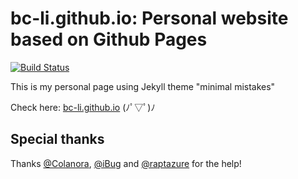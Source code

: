 # bc-li.github.io: Personal website based on Github Pages
[![Build Status](https://travis-ci.com/BC-Li/bc-li.github.io.svg?token=Yyg3baLESvJZxgyG1jBY&branch=master)](https://travis-ci.com/BC-Li/bc-li.github.io)

This is my personal page using Jekyll theme "minimal mistakes" 

Check here: [bc-li.github.io](https://bc-li.github.io) (ﾉﾟ▽ﾟ)ﾉ

## Special thanks
Thanks [@Colanora](https://github.com/Colanora), [@iBug](https://github.com/iBug) and [@raptazure](https://github.com/raptazure) for the help!